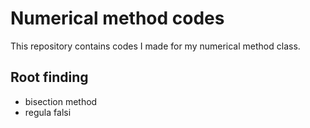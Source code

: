 # Numerical method codes
This repository contains codes I made for my numerical method class.
## Root finding
- bisection method
- regula falsi

